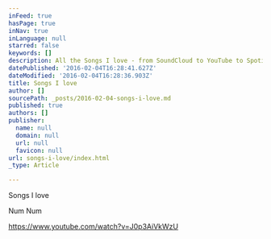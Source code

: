 ```yaml
---
inFeed: true
hasPage: true
inNav: true
inLanguage: null
starred: false
keywords: []
description: All the Songs I love - from SoundCloud to YouTube to Spotify Snippets
datePublished: '2016-02-04T16:28:41.627Z'
dateModified: '2016-02-04T16:28:36.903Z'
title: Songs I love
author: []
sourcePath: _posts/2016-02-04-songs-i-love.md
published: true
authors: []
publisher:
  name: null
  domain: null
  url: null
  favicon: null
url: songs-i-love/index.html
_type: Article

---
```

Songs I love

Num Num

https://www.youtube.com/watch?v=J0p3AiVkWzU
